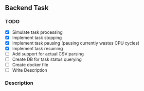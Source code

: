 ## Backend Task
### TODO
- [x] Simulate task processing
- [x] Implement task stopping
- [x] Implement task pausing (pausing currently wastes CPU cycles)
- [x] Implement task resuming
- [ ] Add support for actual CSV parsing
- [ ] Create DB for task status querying
- [ ] Create docker file
- [ ] Write Description

### Description
